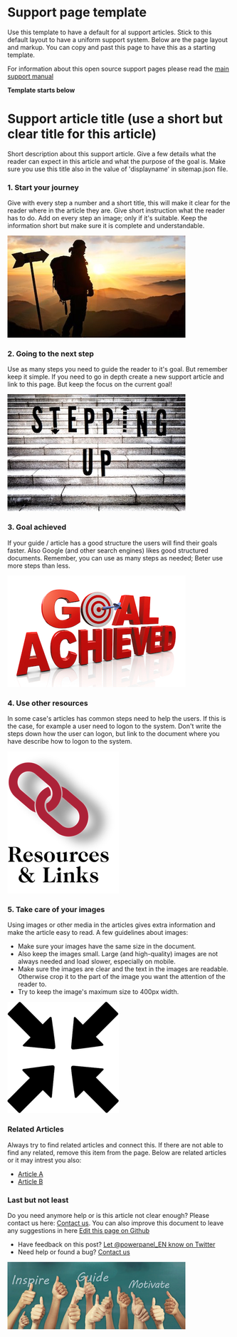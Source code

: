 # Support page template
Use this template to have a default for al support articles. Stick to this default layout to have a uniform support system. Below are the page layout and markup. You can copy and past this page to have this as a starting template.

For information about this open source support pages please read the [main support manual](https://github.com/PowerPanel/support/blob/master/README.md)

**Template starts below**


# Support article title (use a short but clear title for this article)
Short description about this support article. Give a few details what the reader can expect in this article and what the purpose of the goal is. Make sure you use this title also in the value of 'displayname' in sitemap.json file. 


### 1. Start your journey
Give with every step a number and a short title, this will make it clear for the reader where in the article they are. Give short instruction what the reader has to do. Add on every step an image; only if it's suitable. Keep the information short but make sure it is complete and understandable.

![Start your journey](/template/images/template_image_1.jpg)


### 2. Going to the next step
Use as many steps you need to guide the reader to it's goal. But remember keep it simple. If you need to go in depth create a new support article and link to this page. But keep the focus on the current goal!

![Step-up to the next level](/template/images/template_image_2.jpg)


### 3. Goal achieved
If your guide / article has a good structure the users will find their goals faster. Also Google (and other search engines) likes good structured documents. Remember, you can use as many steps as needed; Beter use more steps than less.

![Goal achieved](/template/images/template_image_3.jpg)


### 4. Use other resources
In some case's articles has common steps need to help the users. If this is the case, for example a user need to logon to the system. Don't write the steps down how the user can logon, but link to the document where you have describe how to logon to the system.

![Resources & Links](/template/images/template_image_4.png)

### 5. Take care of your images
Using images or other media in the articles gives extra information and make the article easy to read. A few guidelines about images:
- Make sure your images have the same size in the document. 
- Also keep the images small. Large (and high-quality) images are not always needed and load slower, especially on mobile.  
- Make sure the images are clear and the text in the images are readable. Otherwise crop it to the part of the image you want the attention of the reader to.
- Try to keep the image's maximum size to 400px width.

![Resources & Links](/template/images/template_image_5.png)

### Related Articles
Always try to find related articles and connect this. If there are not able to find any related, remove this item from the page. 
Below are related articles or it may intrest you also:
- [Article A](/linka)
- [Article B](/linkb)

### Last but not least
Do you need anymore help or is this article not clear enough? Please contact us here: [Contact us](/contact). You can also improve this document to leave any suggestions in here [Edit this page on Github](template.md#1)

- Have feedback on this post? [Let @powerpanel_EN know on Twitter](https://twitter.com/intent/tweet?text=@powerpanel_en)
- Need help or found a bug? [Contact us](/contact)    

![Get support](/template/images/template_image_6.jpg)

